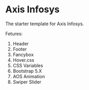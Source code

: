 # Axis Infosys
The starter template for Axis Infosys.

Fetures:
1. Header
2. Footer
3. Fancybox
4. Hover.css
5. CSS Variables
6. Bootstrap 5.X
7. AOS Animation
8. Swiper Slider
